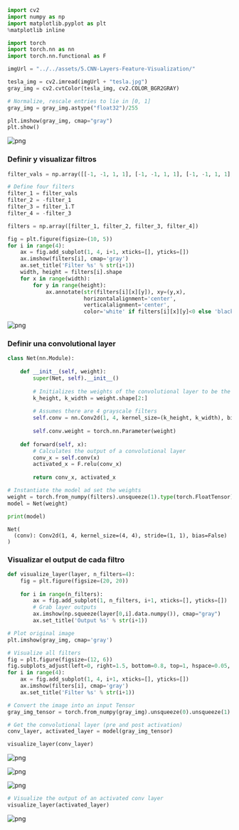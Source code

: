 ```python
import cv2
import numpy as np
import matplotlib.pyplot as plt
%matplotlib inline

import torch
import torch.nn as nn
import torch.nn.functional as F
```


```python
imgUrl = "../../assets/5.CNN-Layers-Feature-Visualization/"

tesla_img = cv2.imread(imgUrl + "tesla.jpg")
gray_img = cv2.cvtColor(tesla_img, cv2.COLOR_BGR2GRAY)

# Normalize, rescale entries to lie in [0, 1]
gray_img = gray_img.astype("float32")/255

plt.imshow(gray_img, cmap="gray")
plt.show()
```


![png](pytorch_basic_nn_files/pytorch_basic_nn_1_0.png)


### Definir y visualizar filtros


```python
filter_vals = np.array([[-1, -1, 1, 1], [-1, -1, 1, 1], [-1, -1, 1, 1], [-1, -1, 1, 1]])

# Define four filters
filter_1 = filter_vals
filter_2 = -filter_1
filter_3 = filter_1.T
filter_4 = -filter_3

filters = np.array([filter_1, filter_2, filter_3, filter_4])
```


```python
fig = plt.figure(figsize=(10, 5))
for i in range(4):
    ax = fig.add_subplot(1, 4, i+1, xticks=[], yticks=[])
    ax.imshow(filters[i], cmap='gray')
    ax.set_title('Filter %s' % str(i+1))
    width, height = filters[i].shape
    for x in range(width):
        for y in range(height):
            ax.annotate(str(filters[i][x][y]), xy=(y,x),
                        horizontalalignment='center',
                        verticalalignment='center',
                        color='white' if filters[i][x][y]<0 else 'black')
```


![png](pytorch_basic_nn_files/pytorch_basic_nn_4_0.png)


### Definir una convolutional layer


```python
class Net(nn.Module):
    
    def __init__(self, weight):
        super(Net, self).__init__()
        
        # Initializes the weights of the convolutional layer to be the weights of the 4 defined filters
        k_height, k_width = weight.shape[2:]
        
        # Assumes there are 4 grayscale filters
        self.conv = nn.Conv2d(1, 4, kernel_size=(k_height, k_width), bias=False)
        
        self.conv.weight = torch.nn.Parameter(weight)
    
    def forward(self, x):
        # Calculates the output of a convolutional layer
        conv_x = self.conv(x)
        activated_x = F.relu(conv_x)
        
        return conv_x, activated_x

# Instantiate the model ad set the weights
weight = torch.from_numpy(filters).unsqueeze(1).type(torch.FloatTensor)
model = Net(weight)

print(model)
```

    Net(
      (conv): Conv2d(1, 4, kernel_size=(4, 4), stride=(1, 1), bias=False)
    )


### Visualizar el output de cada filtro


```python
def visualize_layer(layer, n_filters=4):
    fig = plt.figure(figsize=(20, 20))
    
    for i in range(n_filters):
        ax = fig.add_subplot(1, n_filters, i+1, xticks=[], yticks=[])
        # Grab layer outputs
        ax.imshow(np.squeeze(layer[0,i].data.numpy()), cmap="gray")
        ax.set_title('Output %s' % str(i+1))
```


```python
# Plot original image
plt.imshow(gray_img, cmap='gray')

# Visualize all filters
fig = plt.figure(figsize=(12, 6))
fig.subplots_adjust(left=0, right=1.5, bottom=0.8, top=1, hspace=0.05, wspace=0.05)
for i in range(4):
    ax = fig.add_subplot(1, 4, i+1, xticks=[], yticks=[])
    ax.imshow(filters[i], cmap='gray')
    ax.set_title('Filter %s' % str(i+1))

# Convert the image into an input Tensor
gray_img_tensor = torch.from_numpy(gray_img).unsqueeze(0).unsqueeze(1)

# Get the convolutional layer (pre and post activation)
conv_layer, activated_layer = model(gray_img_tensor)

visualize_layer(conv_layer)
```


![png](pytorch_basic_nn_files/pytorch_basic_nn_9_0.png)



![png](pytorch_basic_nn_files/pytorch_basic_nn_9_1.png)



![png](pytorch_basic_nn_files/pytorch_basic_nn_9_2.png)



```python
# Visualize the output of an activated conv layer
visualize_layer(activated_layer)
```


![png](pytorch_basic_nn_files/pytorch_basic_nn_10_0.png)



```python

```
